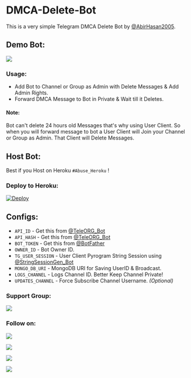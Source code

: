 # DMCA-Delete-Bot
This is a very simple Telegram DMCA Delete Bot by [@AbirHasan2005](https://github.com/AbirHasan2005).

## Demo Bot:
<a href="https://t.me/DMCA_DelBot"><img src="https://img.shields.io/badge/Demo-Telegram%20Bot-blue.svg?logo=telegram"></a>

### Usage:
- Add Bot to Channel or Group as Admin with Delete Messages & Add Admin Rights.
- Forward DMCA Message to Bot in Private & Wait till it Deletes.

#### Note:
Bot can't delete 24 hours old Messages that's why using User Client. So when you will forward message to bot a User Client will Join your Channel or Group as Admin. That Client will Delete Messages.

## Host Bot:
Best if you Host on Heroku `#Abuse_Heroku` !

### Deploy to Heroku:
[![Deploy](https://www.herokucdn.com/deploy/button.svg)](https://heroku.com/deploy?template=https://github.com/Discovery-Projects/DMCA-Delete-Bot)

## Configs:
- `API_ID` - Get this from [@TeleORG_Bot](https://t.me/TeleORG_Bot)
- `API_HASH` - Get this from [@TeleORG_Bot](https://t.me/TeleORG_Bot)
- `BOT_TOKEN` - Get this from [@BotFather](https://t.me/BotFather)
- `OWNER_ID` - Bot Owner ID.
- `TG_USER_SESSION` - User Client Pyrogram String Session using [@StringSessionGen_Bot](https://t.me/StringSessionGen_Bot)
- `MONGO_DB_URI` - MongoDB URI for Saving UserID & Broadcast.
- `LOGS_CHANNEL` - Logs Channel ID. Better Keep Channel Private!
- `UPDATES_CHANNEL` - Force Subscribe Channel Username. *(Optional)*

### Support Group:
<a href="https://t.me/linux_repo"><img src="https://img.shields.io/badge/Telegram-Join%20Telegram%20Group-blue.svg?logo=telegram"></a>

### Follow on:
<p align="left">
<a href="https://github.com/AbirHasan2005"><img src="https://img.shields.io/badge/GitHub-Follow%20on%20GitHub-inactive.svg?logo=github"></a>
</p>
<p align="left">
<a href="https://twitter.com/AbirHasan2005"><img src="https://img.shields.io/badge/Twitter-Follow%20on%20Twitter-informational.svg?logo=twitter"></a>
</p>
<p align="left">
<a href="https://facebook.com/AbirHasan2005"><img src="https://img.shields.io/badge/Facebook-Follow%20on%20Facebook-blue.svg?logo=facebook"></a>
</p>
<p align="left">
<a href="https://instagram.com/AbirHasan2005"><img src="https://img.shields.io/badge/Instagram-Follow%20on%20Instagram-important.svg?logo=instagram"></a>
</p>